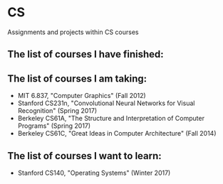 # CS
Assignments and projects within CS courses

## The list of courses I have finished:


## The list of courses I am taking:
- MIT 6.837, "Computer Graphics" (Fall 2012)
- Stanford CS231n, "Convolutional Neural Networks for Visual Recognition" (Spring 2017)
- Berkeley CS61A, "The Structure and Interpretation of Computer Programs" (Spring 2017)
- Berkeley CS61C, "Great Ideas in Computer Architecture" (Fall 2014)

## The list of courses I want to learn:
- Stanford CS140, "Operating Systems" (Winter 2017)